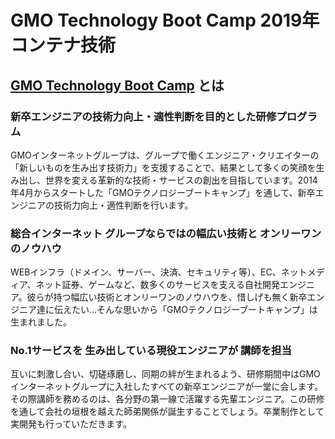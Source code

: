 # GMO Technology Boot Camp 2019年 コンテナ技術  
## [GMO Technology Boot Camp](https://recruit.gmo.jp/gtb/) とは
### 新卒エンジニアの技術力向上・適性判断を目的とした研修プログラム
GMOインターネットグループは、グループで働くエンジニア・クリエイターの「新しいものを生み出す技術力」を支援することで、結果として多くの笑顔を生み出し、世界を変える革新的な技術・サービスの創出を目指しています。2014年4月からスタートした「GMOテクノロジーブートキャンプ」を通して、新卒エンジニアの技術力向上・適性判断を行います。

### 総合インターネット グループならではの幅広い技術と オンリーワンのノウハウ
WEBインフラ（ドメイン、サーバー、決済、セキュリティ等）、EC、ネットメディア、ネット証券、ゲームなど、数多くのサービスを支える自社開発エンジニア。彼らが持つ幅広い技術とオンリーワンのノウハウを、惜しげも無く新卒エンジニア達に伝えたい…そんな思いから「GMOテクノロジーブートキャンプ」は生まれました。


### No.1サービスを 生み出している現役エンジニアが 講師を担当
互いに刺激し合い、切磋琢磨し、同期の絆が生まれるよう、研修期間中はGMOインターネットグループに入社したすべての新卒エンジニアが一堂に会します。その際講師を務めるのは、各分野の第一線で活躍する先輩エンジニア。この研修を通して会社の垣根を越えた師弟関係が誕生することでしょう。卒業制作として実開発も行っていただきます。
